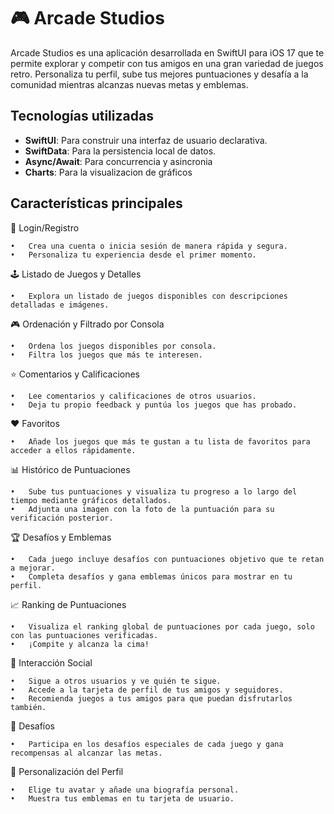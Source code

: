 # 🎮 Arcade Studios

Arcade Studios es una aplicación desarrollada en SwiftUI para iOS 17 que te permite explorar y competir con tus amigos en una gran variedad de juegos retro.
Personaliza tu perfil, sube tus mejores puntuaciones y desafía a la comunidad mientras alcanzas nuevas metas y emblemas.

## Tecnologías utilizadas
- **SwiftUI**: Para construir una interfaz de usuario declarativa.
- **SwiftData**: Para la persistencia local de datos.
- **Async/Await**: Para concurrencia y asincronia
- **Charts**: Para la visualizacion de gráficos

## Características principales

👤 Login/Registro

	•	Crea una cuenta o inicia sesión de manera rápida y segura.
	•	Personaliza tu experiencia desde el primer momento.

🕹️ Listado de Juegos y Detalles

	•	Explora un listado de juegos disponibles con descripciones detalladas e imágenes.

🎮 Ordenación y Filtrado por Consola

	•	Ordena los juegos disponibles por consola.
	•	Filtra los juegos que más te interesen.

⭐ Comentarios y Calificaciones

	•	Lee comentarios y calificaciones de otros usuarios.
	•	Deja tu propio feedback y puntúa los juegos que has probado.

❤️ Favoritos

	•	Añade los juegos que más te gustan a tu lista de favoritos para acceder a ellos rápidamente.

📊 Histórico de Puntuaciones

	•	Sube tus puntuaciones y visualiza tu progreso a lo largo del tiempo mediante gráficos detallados.
	•	Adjunta una imagen con la foto de la puntuación para su verificación posterior.

🏆 Desafíos y Emblemas

	•	Cada juego incluye desafíos con puntuaciones objetivo que te retan a mejorar.
	•	Completa desafíos y gana emblemas únicos para mostrar en tu perfil.

📈 Ranking de Puntuaciones

	•	Visualiza el ranking global de puntuaciones por cada juego, solo con las puntuaciones verificadas.
	•	¡Compite y alcanza la cima!

👥 Interacción Social

	•	Sigue a otros usuarios y ve quién te sigue.
	•	Accede a la tarjeta de perfil de tus amigos y seguidores.
	•	Recomienda juegos a tus amigos para que puedan disfrutarlos también.

🎯 Desafíos

	•	Participa en los desafíos especiales de cada juego y gana recompensas al alcanzar las metas.

👤 Personalización del Perfil

	•	Elige tu avatar y añade una biografía personal.
	•	Muestra tus emblemas en tu tarjeta de usuario.
